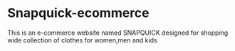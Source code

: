 # Snapquick-ecommerce
This is an e-commerce website named SNAPQUICK
designed for shopping wide collection of clothes for
women,men and kids
